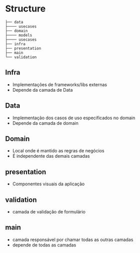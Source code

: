 # Structure

```
├── data
├──── usecases
├── domain
├──── models
├──── usecases
├── infra
├── presentation
├── main
└── validation

```

## Infra

- Implementações de frameworks/libs externas
- Depende da camada de Data

## Data

- Implementação dos casos de uso especificados no domain
- Depende da camada de domain

## Domain

- Local onde é mantido as regras de negócios
- É independente das demais camadas

## presentation

- Componentes visuais da aplicação

## validation

- camada de validação de formulário

## main

- camada responsável por chamar todas as outras camadas
- depende de todas as camadas
